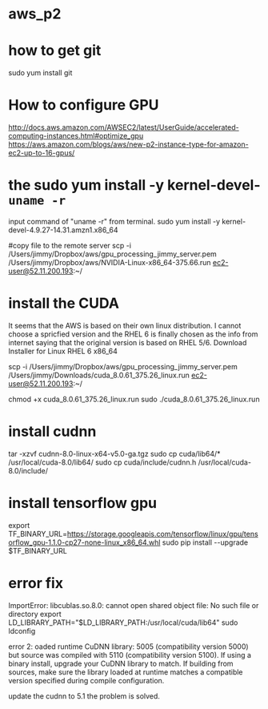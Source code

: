 # aws_p2

# how to get git
sudo yum install git

# How to configure GPU
http://docs.aws.amazon.com/AWSEC2/latest/UserGuide/accelerated-computing-instances.html#optimize_gpu
https://aws.amazon.com/blogs/aws/new-p2-instance-type-for-amazon-ec2-up-to-16-gpus/
# the sudo yum install -y kernel-devel-`uname -r`

input command of "uname -r" from terminal.
sudo yum install -y kernel-devel-4.9.27-14.31.amzn1.x86_64

#copy file to the remote server
scp -i /Users/jimmy/Dropbox/aws/gpu_processing_jimmy_server.pem /Users/jimmy/Dropbox/aws/NVIDIA-Linux-x86_64-375.66.run  ec2-user@52.11.200.193:~/

# install the CUDA
It seems that the AWS is based on their own linux distribution. I cannot choose a spricfied version and the RHEL 6 is finally chosen as the info from internet saying that the original version is based on RHEL 5/6.
Download Installer for Linux RHEL 6 x86_64

scp -i /Users/jimmy/Dropbox/aws/gpu_processing_jimmy_server.pem /Users/jimmy/Downloads/cuda_8.0.61_375.26_linux.run  ec2-user@52.11.200.193:~/


chmod +x cuda_8.0.61_375.26_linux.run
sudo ./cuda_8.0.61_375.26_linux.run


# install cudnn
tar -xzvf cudnn-8.0-linux-x64-v5.0-ga.tgz
sudo cp cuda/lib64/* /usr/local/cuda-8.0/lib64/
sudo cp cuda/include/cudnn.h /usr/local/cuda-8.0/include/
 
 
# install tensorflow gpu
export TF_BINARY_URL=https://storage.googleapis.com/tensorflow/linux/gpu/tensorflow_gpu-1.1.0-cp27-none-linux_x86_64.whl
sudo pip install --upgrade $TF_BINARY_URL


# error fix
ImportError: libcublas.so.8.0: cannot open shared object file: No such file or directory
export LD_LIBRARY_PATH="$LD_LIBRARY_PATH:/usr/local/cuda/lib64"
sudo ldconfig

error 2:
oaded runtime CuDNN library: 5005 (compatibility version 5000) but source was compiled with 5110 (compatibility version 5100).  If using a binary install, upgrade your CuDNN library to match.  If building from sources, make sure the library loaded at runtime matches a compatible version specified during compile configuration.

update the cudnn to 5.1 the problem is solved.
